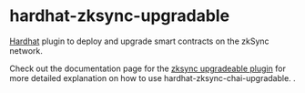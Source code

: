 # hardhat-zksync-upgradable

[Hardhat](https://hardhat.org/) plugin to deploy and upgrade smart contracts on the zkSync network.

Check out the documentation page for the [zksync upgradeable plugin](https://era.zksync.io/docs/tools/hardhat/hardhat-zksync-upgradable.html) for more detailed explanation on how to use hardhat-zksync-chai-upgradable.
.